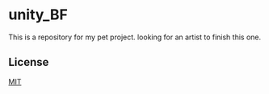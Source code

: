 # unity_BF
This is a repository for my pet project. looking for an artist to finish this one.




## License
[MIT](https://choosealicense.com/licenses/mit/)
